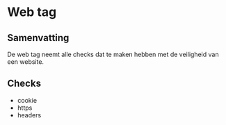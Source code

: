 # Web tag

## Samenvatting
De web tag neemt alle checks dat te maken hebben met de veiligheid van een website.

## Checks
* cookie
* https
* headers